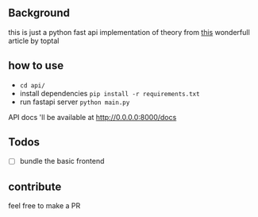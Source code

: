 
## Background
this is just a python fast api implementation of theory from [this](https://www.toptal.com/ethereum/one-click-login-flows-a-metamask-tutorial) wonderfull article by toptal


## how to use
- `cd api/`
- install dependencies `pip install -r requirements.txt`
- run fastapi server `python main.py`

API docs 'll be available at http://0.0.0.0:8000/docs


## Todos
- [ ] bundle the basic frontend

## contribute
feel free to make a PR